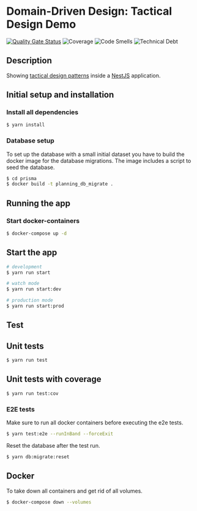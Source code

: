 # Domain-Driven Design: Tactical Design Demo

[![Quality Gate Status](https://sonarcloud.io/api/project_badges/measure?project=planning-demo&metric=alert_status)](https://sonarcloud.io/dashboard?id=planning-demo)
![Coverage](https://sonarcloud.io/api/project_badges/measure?project=planning-demo&metric=coverage)
![Code Smells](https://sonarcloud.io/api/project_badges/measure?project=planning-demo&metric=code_smells)
![Technical Debt](https://sonarcloud.io/api/project_badges/measure?project=planning-demo&metric=sqale_index)

## Description

Showing [tactical design patterns](https://thedomaindrivendesign.io/what-is-tactical-design/) inside a [NestJS](https://github.com/nestjs/nest) application.

## Initial setup and installation

### Install all dependencies

```bash
$ yarn install
```

### Database setup

To set up the database with a small initial dataset you have to build the docker image for the database migrations.
The image includes a script to seed the database.

```bash
$ cd prisma
$ docker build -t planning_db_migrate .
```

## Running the app

### Start docker-containers

```bash
$ docker-compose up -d
```

## Start the app

```bash
# development
$ yarn run start

# watch mode
$ yarn run start:dev

# production mode
$ yarn run start:prod
```

## Test

## Unit tests

```bash
$ yarn run test
```

## Unit tests with coverage

```bash
$ yarn run test:cov
```

### E2E tests

Make sure to run all docker containers before executing the e2e tests.

```bash
$ yarn test:e2e --runInBand --forceExit
```

Reset the database after the test run.

```bash
$ yarn db:migrate:reset
```

## Docker

To take down all containers and get rid of all volumes.

```bash
$ docker-compose down --volumes
```
